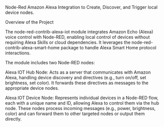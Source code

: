 Node-Red Amazon Alexa Integration to Create, Discover, and Trigger local device nodes.

Overview of the Project

The node-red-contrib-alexa-iot module integrates Amazon Echo (Alexa) voice control with Node-RED, enabling local control of devices without requiring Alexa Skills or cloud dependencies. It leverages the node-red-contrib-alexa-smart-home package to handle Alexa Smart Home protocol interactions.

The module includes two Node-RED nodes:

Alexa IOT Hub Node: Acts as a server that communicates with Amazon Alexa, handling device discovery and directives (e.g., turn on/off, set brightness, set color). It forwards these directives as messages to the appropriate device nodes.

Alexa IOT Device Node: Represents individual devices in a Node-RED flow, each with a unique name and ID, allowing Alexa to control them via the hub node. These nodes process incoming messages (e.g., power, brightness, color) and can forward them to other targeted nodes or output them directly.
